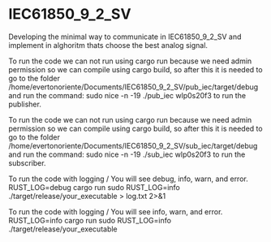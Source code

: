 # IEC61850_9_2_SV
Developing the minimal way to communicate in IEC61850_9_2_SV and implement in alghoritm thats choose the best analog signal.

To run the code we can not run using cargo run because we need admin permission so we can compile using cargo build, so after this it is needed to go to the folder /home/evertonoriente/Documents/IEC61850_9_2_SV/pub_iec/target/debug and run the command: sudo nice -n -19 ./pub_iec wlp0s20f3 to run the publisher.


To run the code we can not run using cargo run because we need admin permission so we can compile using cargo build, so after this it is needed to go to the folder /home/evertonoriente/Documents/IEC61850_9_2_SV/sub_iec/target/debug and run the command: sudo nice -n -19 ./sub_iec wlp0s20f3 to run the subscriber.

To run the code with logging / You will see debug, info, warn, and error.
RUST_LOG=debug cargo run
sudo RUST_LOG=info ./target/release/your_executable > log.txt 2>&1


To run the code with logging / You will see info, warn, and error.
RUST_LOG=info cargo run
sudo RUST_LOG=info ./target/release/your_executable
